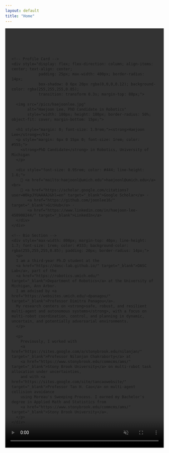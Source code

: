 ```yaml
---
layout: default
title: "Home"
---
```


<!-- Page Container -->
<div style="position: relative; overflow: hidden;">

  <!-- Background Video -->
  <video autoplay muted loop playsinline
         style="position: absolute; top: 0; left: 0; width: 100%; height: 100%;
                object-fit: cover; z-index: 0;">
    <source src="/pics/vid.mp4" type="video/mp4">
  </video>

  <!-- Foreground Content -->
  <div style="position: relative; z-index: 1; display: flex; flex-direction: column; align-items: center; padding: 60px 20px;">

    <!-- Profile Card -->
    <div style="display: flex; flex-direction: column; align-items: center; text-align: center; 
                padding: 25px; max-width: 400px; border-radius: 14px;
                box-shadow: 0 6px 20px rgba(0,0,0,0.12); background-color: rgba(255,255,255,0.85);
                transition: transform 0.3s; margin-top: 80px;">
      
      <img src="/pics/haejoonlee.jpg" 
           alt="Haejoon Lee, PhD Candidate in Robotics" 
           style="width: 180px; height: 180px; border-radius: 50%; object-fit: cover; margin-bottom: 15px;">

      <h1 style="margin: 0; font-size: 1.9rem;"><strong>Haejoon Lee</strong></h1>
      <p style="margin: 6px 0 15px 0; font-size: 1rem; color: #555;">
        <strong>PhD Candidate</strong> in Robotics, University of Michigan
      </p>

      <div style="font-size: 0.95rem; color: #444; line-height: 1.6;">
        📧 <a href="mailto:haejoonl@umich.edu">haejoonl@umich.edu</a><br>
        🔗 <a href="https://scholar.google.com/citations?user=W0kpJYUAAAAJ&hl=en" target="_blank">Google Scholar</a> · 
           <a href="https://github.com/joonlee16/" target="_blank">GitHub</a> · 
           <a href="https://www.linkedin.com/in/haejoon-lee-450900244/" target="_blank">LinkedIn</a>
      </div>
    </div>

    <!-- Bio Section -->
    <div style="max-width: 800px; margin-top: 40px; line-height: 1.7; font-size: 1rem; color: #333; background-color: rgba(255,255,255,0.85); padding: 20px; border-radius: 14px;">
      <p>
      I am a third-year Ph.D student at the
      <a href="https://dasc-lab.github.io/" target="_blank">DASC Lab</a>, part of the 
      <a href="https://robotics.umich.edu/" target="_blank">Department of Robotics</a> at the University of Michigan, Ann Arbor. 
      I am advised by <a href="https://websites.umich.edu/~dpanagou/" target="_blank">Professor Dimitra Panagou</a>. 
      My research centers on <strong>safe, robust, and resilient multi-agent and autonomous systems</strong>, with a focus on multi-robot coordination, control, and planning in dynamic, uncertain, and potentially adversarial environments.
      </p>

      <p>
        Previously, I worked with 
        <a href="https://sites.google.com/a/stonybrook.edu/nilanjan/" target="_blank">Professor Nilanjan Chakraborty</a> at 
        <a href="https://www.stonybrook.edu/commcms/ams/" target="_blank">Stony Brook University</a> on multi-robot task allocation under uncertainties, 
        and with <a href="https://sites.google.com/site/tancaowebsite/" target="_blank">Professor Tan H. Cao</a> on multi-agent collision avoidance 
        using Moreau's Sweeping Process. I earned my Bachelor's degree in Applied Math and Statistics from 
        <a href="https://www.stonybrook.edu/commcms/ams/" target="_blank">Stony Brook University</a>.
      </p>
    </div>

  </div>
</div>

<style>
  /* Hover effect for profile card */
  .profile-card:hover {
    transform: translateY(-5px);
  }

  /* Ensure responsive stacking */
  @media (max-width: 768px) {
    .profile-card, .bio-section {
      width: 90%;
    }
  }
</style>
